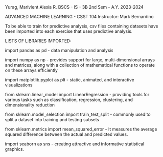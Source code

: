 Yurag, Marivient Alexia R.
BSCS - IS - 3B
2nd Sem - A.Y. 2023-2024

ADVANCED MACHINE LEARNING - CSST 104
Instructor: Mark Bernardino


To be able to train for predictive analysis, csv files containing datasets have been imported into each exercise that uses predictive analysis. 

LISTS OF LIBRARIES IMPORTED:

import pandas as pd - data manipulation and analysis


import numpy as np - provides support for large, multi-dimensional arrays and matrices, along with a collection of mathematical functions to operate on these arrays efficiently


import matplotlib.pyplot as plt - static, animated, and interactive visualizations 


from sklearn.linear_model import LinearRegression - providing tools for various tasks such as classification, regression, clustering, and dimensionality reduction


from sklearn.model_selection import train_test_split - commonly used to split a dataset into training and testing subsets


from sklearn.metrics import mean_squared_error - It measures the average squared difference between the actual and predicted values.


import seaborn as sns - creating attractive and informative statistical graphics. 

